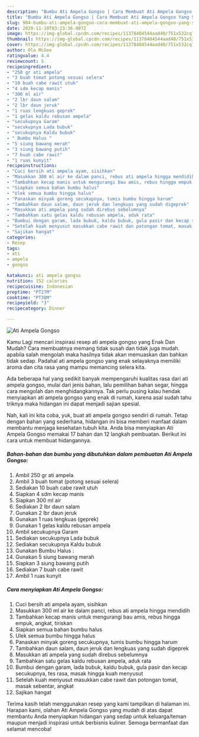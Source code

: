 ```yaml
---
description: "Bumbu Ati Ampela Gongso | Cara Membuat Ati Ampela Gongso Yang Sedap"
title: "Bumbu Ati Ampela Gongso | Cara Membuat Ati Ampela Gongso Yang Sedap"
slug: 904-bumbu-ati-ampela-gongso-cara-membuat-ati-ampela-gongso-yang-sedap
date: 2020-11-10T03:23:36.007Z
image: https://img-global.cpcdn.com/recipes/11378404544aad40/751x532cq70/ati-ampela-gongso-foto-resep-utama.jpg
thumbnail: https://img-global.cpcdn.com/recipes/11378404544aad40/751x532cq70/ati-ampela-gongso-foto-resep-utama.jpg
cover: https://img-global.cpcdn.com/recipes/11378404544aad40/751x532cq70/ati-ampela-gongso-foto-resep-utama.jpg
author: Ola McGee
ratingvalue: 4.4
reviewcount: 5
recipeingredient:
- "250 gr ati ampela"
- "3 buah tomat potong sesuai selera"
- "10 buah cabe rawit utuh"
- "4 sdm kecap manis"
- "300 ml air"
- "2 lbr daun salam"
- "2 lbr daun jeruk"
- "1 ruas lengkuas geprek"
- "1 gelas kaldu rebusan ampela"
- "secukupnya Garam"
- "secukupnya Lada bubuk"
- "secukupnya Kaldu bubuk"
- " Bumbu Halus "
- "5 siung bawang merah"
- "3 siung bawang putih"
- "7 buah cabe rawit"
- "1 ruas kunyit"
recipeinstructions:
- "Cuci bersih ati ampela ayam, sisihkan"
- "Masukkan 300 ml air ke dalam panci, rebus ati ampela hingga mendidih"
- "Tambahkan kecap manis untuk mengurangi bau amis, rebus hingga empuk, angkat, tiriskan"
- "Siapkan semua bahan bumbu halus"
- "Ulek semua bumbu hingga halus"
- "Panaskan minyak goreng secukupnya, tumis bumbu hingga harum"
- "Tambahkan daun salam, daun jeruk dan lengkuas yang sudah digeprek"
- "Masukkan ati ampela yang sudah direbus sebelumnya"
- "Tambahkan satu gelas kaldu rebusan ampela, aduk rata"
- "Bumbui dengan garam, lada bubuk, kaldu bubuk, gula pasir dan kecap secukupnya, tes rasa, masak hingga kuah menyusut"
- "Setelah kuah menyusut masukkan cabe rawit dan potongan tomat, masak sebentar, angkat"
- "Sajikan hangat"
categories:
- Resep
tags:
- ati
- ampela
- gongso

katakunci: ati ampela gongso 
nutrition: 152 calories
recipecuisine: Indonesian
preptime: "PT27M"
cooktime: "PT38M"
recipeyield: "3"
recipecategory: Dinner

---
```



![Ati Ampela Gongso](https://img-global.cpcdn.com/recipes/11378404544aad40/751x532cq70/ati-ampela-gongso-foto-resep-utama.jpg)

Kamu Lagi mencari inspirasi resep ati ampela gongso yang Enak Dan Mudah? Cara membuatnya memang tidak susah dan tidak juga mudah. apabila salah mengolah maka hasilnya tidak akan memuaskan dan bahkan tidak sedap. Padahal ati ampela gongso yang enak selayaknya memiliki aroma dan cita rasa yang mampu memancing selera kita.

Ada beberapa hal yang sedikit banyak mempengaruhi kualitas rasa dari ati ampela gongso, mulai dari jenis bahan, lalu pemilihan bahan segar, hingga cara mengolah dan menghidangkannya. Tak perlu pusing kalau hendak menyiapkan ati ampela gongso yang enak di rumah, karena asal sudah tahu triknya maka hidangan ini dapat menjadi sajian spesial.




Nah, kali ini kita coba, yuk, buat ati ampela gongso sendiri di rumah. Tetap dengan bahan yang sederhana, hidangan ini bisa memberi manfaat dalam membantu menjaga kesehatan tubuh kita. Anda bisa menyiapkan Ati Ampela Gongso memakai 17 bahan dan 12 langkah pembuatan. Berikut ini cara untuk membuat hidangannya.

<!--inarticleads1-->

##### Bahan-bahan dan bumbu yang dibutuhkan dalam pembuatan Ati Ampela Gongso:

1. Ambil 250 gr ati ampela
1. Ambil 3 buah tomat (potong sesuai selera)
1. Sediakan 10 buah cabe rawit utuh
1. Siapkan 4 sdm kecap manis
1. Siapkan 300 ml air
1. Sediakan 2 lbr daun salam
1. Gunakan 2 lbr daun jeruk
1. Gunakan 1 ruas lengkuas (geprek)
1. Gunakan 1 gelas kaldu rebusan ampela
1. Ambil secukupnya Garam
1. Sediakan secukupnya Lada bubuk
1. Sediakan secukupnya Kaldu bubuk
1. Gunakan  Bumbu Halus :
1. Gunakan 5 siung bawang merah
1. Siapkan 3 siung bawang putih
1. Sediakan 7 buah cabe rawit
1. Ambil 1 ruas kunyit




<!--inarticleads2-->

##### Cara menyiapkan Ati Ampela Gongso:

1. Cuci bersih ati ampela ayam, sisihkan
1. Masukkan 300 ml air ke dalam panci, rebus ati ampela hingga mendidih
1. Tambahkan kecap manis untuk mengurangi bau amis, rebus hingga empuk, angkat, tiriskan
1. Siapkan semua bahan bumbu halus
1. Ulek semua bumbu hingga halus
1. Panaskan minyak goreng secukupnya, tumis bumbu hingga harum
1. Tambahkan daun salam, daun jeruk dan lengkuas yang sudah digeprek
1. Masukkan ati ampela yang sudah direbus sebelumnya
1. Tambahkan satu gelas kaldu rebusan ampela, aduk rata
1. Bumbui dengan garam, lada bubuk, kaldu bubuk, gula pasir dan kecap secukupnya, tes rasa, masak hingga kuah menyusut
1. Setelah kuah menyusut masukkan cabe rawit dan potongan tomat, masak sebentar, angkat
1. Sajikan hangat




Terima kasih telah menggunakan resep yang kami tampilkan di halaman ini. Harapan kami, olahan Ati Ampela Gongso yang mudah di atas dapat membantu Anda menyiapkan hidangan yang sedap untuk keluarga/teman maupun menjadi inspirasi untuk berbisnis kuliner. Semoga bermanfaat dan selamat mencoba!
